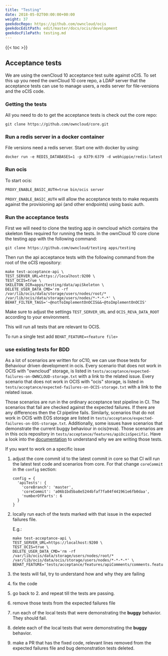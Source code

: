 ```yaml
---
title: "Testing"
date: 2018-05-02T00:00:00+00:00
weight: 37
geekdocRepo: https://github.com/owncloud/ocis
geekdocEditPath: edit/master/docs/ocis/development
geekdocFilePath: testing.md
---
```


{{< toc >}}

## Acceptance tests

We are using the ownCloud 10 acceptance test suite against oCIS. To set this up you need the ownCloud 10 core repo, a LDAP server that the acceptance tests can use to manage users, a redis server for file-versions and the oCIS code.

### Getting the tests

All you need to do to get the acceptance tests is check out the core repo:

```
git clone https://github.com/owncloud/core.git
```

### Run a redis server in a docker container

File versions need a redis server. Start one with docker by using:

`docker run -e REDIS_DATABASES=1 -p 6379:6379 -d webhippie/redis:latest`

### Run ocis

To start ocis:

```
PROXY_ENABLE_BASIC_AUTH=true bin/ocis server
```

`PROXY_ENABLE_BASIC_AUTH` will allow the acceptance tests to make requests against the provisioning api (and other endpoints) using basic auth.

### Run the acceptance tests

First we will need to clone the testing app in owncloud which contains the skeleton files required for running the tests.
In the ownCloud 10 core clone the testing app with the following command:

```
git clone https://github.com/owncloud/testing apps/testing
```

Then run the api acceptance tests with the following command from the root of the oCIS repository:
```
make test-acceptance-api \
TEST_SERVER_URL=https://localhost:9200 \
TEST_OCIS=true \
SKELETON_DIR=apps/testing/data/apiSkeleton \
DELETE_USER_DATA_CMD='rm -rf /var/lib/ocis/data/storage/users/nodes/root/* /var/lib/ocis/data/storage/users/nodes/*-*-*-*' \
BEHAT_FILTER_TAGS='~@notToImplementOnOCIS&&~@toImplementOnOCIS'
```

Make sure to adjust the settings `TEST_SERVER_URL` and `OCIS_REVA_DATA_ROOT` according to your environment.

This will run all tests that are relevant to OCIS.

To run a single test add `BEHAT_FEATURE=<feature file>`

### use existing tests for BDD

As a lot of scenarios are written for oC10, we can use those tests for Behaviour driven development in ocis.
Every scenario that does not work in OCIS with "owncloud" storage, is listed in `tests/acceptance/expected-failures-on-OWNCLOUD-storage.txt` with a link to the related issue.
Every scenario that does not work in OCIS with "ocis" storage, is listed in `tests/acceptance/expected-failures-on-OCIS-storage.txt` with a link to the related issue.

Those scenarios are run in the ordinary acceptance test pipeline in CI. The scenarios that fail are checked against the
expected failures. If there are any differences then the CI pipeline fails.
Similarly, scenarios that do not work in OCIS with EOS storage are listed in `tests/acceptance/expected-failures-on-EOS-storage.txt`.
Additionally, some issues have scenarios that demonstrate the current buggy behaviour in ocis(reva).
Those scenarios are in this ocis repository in `tests/acceptance/features/apiOcisSpecific`.
Have a look into the [documentation](https://doc.owncloud.com/server/developer_manual/testing/acceptance-tests.html#writing-scenarios-for-bugs) to understand why we are writing those tests.

If you want to work on a specific issue

1.  adjust the core commit id to the latest commit in core so that CI will run the latest test code and scenarios from core.
    For that change `coreCommit` in the `config` section:

        config = {
          'apiTests': {
            'coreBranch': 'master',
            'coreCommit': 'a06b1bd5ba8e5244bfaf7fa04f441961e6fb0daa',
            'numberOfParts': 6
          }
        }

2.  locally run each of the tests marked with that issue in the expected failures file.

    E.g.:

    ```
    make test-acceptance-api \
    TEST_SERVER_URL=https://localhost:9200 \
    TEST_OCIS=true \
    DELETE_USER_DATA_CMD='rm -rf /var/lib/ocis/data/storage/users/nodes/root/* /var/lib/ocis/data/ocis/storage/users/nodes/*-*-*-*' \
    BEHAT_FEATURE='tests/acceptance/features/apiComments/comments.feature:123'
    ```

3.  the tests will fail, try to understand how and why they are failing
4.  fix the code
5.  go back to 2. and repeat till the tests are passing.
6.  remove those tests from the expected failures file
7.  run each of the local tests that were demonstrating the **buggy** behavior. They should fail.
8.  delete each of the local tests that were demonstrating the **buggy** behavior.
9.  make a PR that has the fixed code, relevant lines removed from the expected failures file and bug demonstration tests deleted.
